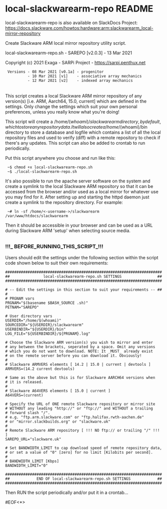 # local-slackwarearm-repo README

 local-slackwarearm-repo is also available on SlackDocs Project:   
 https://docs.slackware.com/howtos:hardware:arm:slackwarearm_local-mirror-repository

 Create Slackware ARM local mirror repository utility script.

 local-slackwarearm-repo.sh - SAREPO [v2.0.3] -  13 Mar 2021

 Copyright (c) 2021 Exaga - SARPi Project - https://sarpi.penthux.net
```
 Versions - 08 Mar 2021 [v0.1a] - progenitor   
          - 10 Mar 2021 [v1]    - associative array mechanics    
          - 12 Mar 2021 [v2]    - indexed array mechanics   
```
######

 This script creates a local Slackware ARM mirror repository of any 
 version(s) [i.e. ARM, Aarch64, 15.0, current] which are defined in 
 the settings. Only change the settings which suit your own personal 
 preferences, unless you really know what you're doing!

 This script will create a /home/$(whoami)/slackwarearm directory, by 
 default, which to store any repository data. It will also create a 
 /home/$(whoami)/bin directory to store a database and logfile which 
 contains a list of all the local repository files and used to verify 
 (diff) with a remote repository to check if there's any updates. This 
 script can also be added to crontab to run periodically.

 Put this script anywhere you choose and run like this:
```
 ~$ chmod +x local-slackwarearm-repo.sh 
 ~$ ./local-slackwarearm-repo.sh
```
 It's also possible to run the apache server software on the system and 
 create a symlink to the local Slackware ARM repository so that it can 
 be accessed from the browser and/or used as a local mirror for whatever 
 use you may find for it. After setting up and starting the httpd daemon 
 just create a symlink to the repository directory. For example: 
```
 ~# ln -sf /home/<-username->/slackwarearm /var/www/htdocs/slackwarearm
```
 Then it should be accessible in your browser and can be used as a URL 
 during Slackware ARM 'setup' when selecting source media. 

 ######

### !!!_ BEFORE_RUNNING_THIS_SCRIPT_!!! ###

 Users should edit the settings under the following section within the 
 script code shown below to suit their own requirements: 
```
######################################################################
##               local-slackwarearm-repo.sh SETTINGS                ##
######################################################################

# -- Edit the settings in this section to suit your requirements -- ##
#
# PRGNAM vars
PRGNAM="$(basename $BASH_SOURCE .sh)"
PETNAM="SAREPO"

# User directory vars
USERDIR="/home/$(whoami)"
SOURCEDIR="${USERDIR}/slackwarearm"
USERBINDIR="${USERDIR}/bin"
LOG_FILE="${USERBINDIR}/${PRGNAM}.log"

# Choose the Slackware ARM version(s) you wish to mirror and enter 
# any between the brackets, seperated by a space. Omit any versions 
# which you do not want to download. NOTE: It _MUST_ already exist
# on the remote server before you can download it. Obviously! 
#
# Slackware ARMVERS elements [ 14.2 | 15.0 | current | devtools ]
ARMVERS=(14.2 current devtools)

# Same as the above but this is for Slackware AARCH64 versions when 
# it is released.
#
# Slackware A64VERS elements [ 15.0 | current ]
A64VERS=(current)

# Specify the URL of ONE remote Slackware repository or mirror site
# WITHOUT any leading "http://" or "ftp://" and WITHOUT a trailing 
# forward slash "/".
# e.g. "ftp.arm.slackware.com" or "ftp.halifax.rwth-aachen.de"
# or "mirror.slackbuilds.org" or "slackware.uk"
#
# Remote Slackware ARM repository [ !!! NO ftp:// or trailing "/" !!! ]
SAREPO_URL="slackware.uk"

# Set BANDWIDTH_LIMIT to cap download speed of remote repository data, 
# or set a value of "0" [zero] for no limit [Kilobits per second].
#
# BANDWIDTH_LIMIT [Kbps]
BANDWIDTH_LIMIT="0"

######################################################################
##            END OF local-slackwarearm-repo.sh SETTINGS            ##
######################################################################
```

Then RUN the script periodically and/or put it in a crontab...

#EOF<*>
